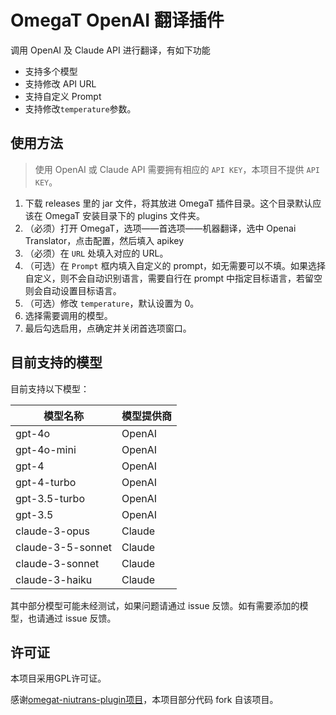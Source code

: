 # OmegaT OpenAI 翻译插件
调用 OpenAI 及 Claude API 进行翻译，有如下功能
* 支持多个模型
* 支持修改 API URL
* 支持自定义 Prompt
* 支持修改`temperature`参数。

## 使用方法
> 使用 OpenAI 或 Claude API 需要拥有相应的 `API KEY`，本项目不提供 `API KEY`。
1. 下载 releases 里的 jar 文件，将其放进 OmegaT 插件目录。这个目录默认应该在 OmegaT 安装目录下的 plugins 文件夹。
2. （必须）打开 OmegaT，选项——首选项——机器翻译，选中 Openai Translator，点击配置，然后填入 apikey
3. （必须）在 `URL` 处填入对应的 URL。
4. （可选）在 `Prompt` 框内填入自定义的 prompt，如无需要可以不填。如果选择自定义，则不会自动识别语言，需要自行在 prompt 中指定目标语言，若留空则会自动设置目标语言。
5. （可选）修改 `temperature`，默认设置为 0。
6. 选择需要调用的模型。
7. 最后勾选启用，点确定并关闭首选项窗口。

## 目前支持的模型
目前支持以下模型：

| 模型名称              | 模型提供商  |
|-------------------|--------|
| gpt-4o            | OpenAI |
| gpt-4o-mini       | OpenAI |
| gpt-4             | OpenAI |
| gpt-4-turbo       | OpenAI |
| gpt-3.5-turbo     | OpenAI |
| gpt-3.5           | OpenAI |
| claude-3-opus     | Claude |
| claude-3-5-sonnet | Claude |
| claude-3-sonnet   | Claude |
| claude-3-haiku    | Claude |

其中部分模型可能未经测试，如果问题请通过 issue 反馈。如有需要添加的模型，也请通过 issue 反馈。

## 许可证
本项目采用GPL许可证。

感谢[omegat-niutrans-plugin项目](https://github.com/xflcx1991/omegat-niutrans-plugin)，本项目部分代码 fork 自该项目。